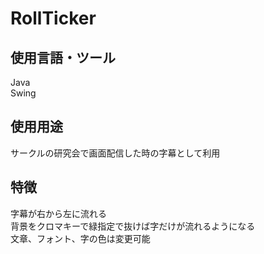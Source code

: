 # RollTicker
## 使用言語・ツール
Java  
Swing
## 使用用途
サークルの研究会で画面配信した時の字幕として利用  
## 特徴
字幕が右から左に流れる  
背景をクロマキーで緑指定で抜けば字だけが流れるようになる  
文章、フォント、字の色は変更可能  
